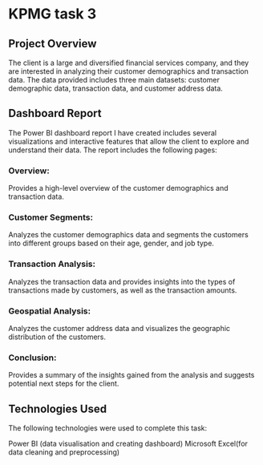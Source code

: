 # KPMG task 3

## Project Overview

The client is a large and diversified financial services company, and they are interested in analyzing their customer demographics and transaction data. The data provided includes three main datasets: customer demographic data, transaction data, and customer address data.

## Dashboard Report

The Power BI dashboard report I have created includes several visualizations and interactive features that allow the client to explore and understand their data. The report includes the following pages:

### Overview: 
Provides a high-level overview of the customer demographics and transaction data.
### Customer Segments: 
Analyzes the customer demographics data and segments the customers into different groups based on their age, gender, and job type.
### Transaction Analysis:
Analyzes the transaction data and provides insights into the types of transactions made by customers, as well as the transaction amounts.
### Geospatial Analysis: 
Analyzes the customer address data and visualizes the geographic distribution of the customers.
### Conclusion: 
Provides a summary of the insights gained from the analysis and suggests potential next steps for the client.


## Technologies Used
The following technologies were used to complete this task:

Power BI (data visualisation and creating dashboard)
Microsoft Excel(for data cleaning and preprocessing)
 
